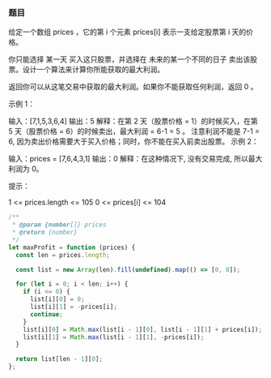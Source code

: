 <!-- @format -->

### 题目

给定一个数组 prices ，它的第 i 个元素 prices[i] 表示一支给定股票第 i 天的价格。

你只能选择 某一天 买入这只股票，并选择在 未来的某一个不同的日子 卖出该股票。设计一个算法来计算你所能获取的最大利润。

返回你可以从这笔交易中获取的最大利润。如果你不能获取任何利润，返回 0 。

示例 1：

输入：[7,1,5,3,6,4]
输出：5
解释：在第 2 天（股票价格 = 1）的时候买入，在第 5 天（股票价格 = 6）的时候卖出，最大利润 = 6-1 = 5 。
注意利润不能是 7-1 = 6, 因为卖出价格需要大于买入价格；同时，你不能在买入前卖出股票。
示例 2：

输入：prices = [7,6,4,3,1]
输出：0
解释：在这种情况下, 没有交易完成, 所以最大利润为 0。

提示：

1 <= prices.length <= 105
0 <= prices[i] <= 104

```js
/**
 * @param {number[]} prices
 * @return {number}
 */
let maxProfit = function (prices) {
  const len = prices.length;

  const list = new Array(len).fill(undefined).map(() => [0, 0]);

  for (let i = 0; i < len; i++) {
    if (i <= 0) {
      list[i][0] = 0;
      list[i][1] = -prices[i];
      continue;
    }
    list[i][0] = Math.max(list[i - 1][0], list[i - 1][1] + prices[i]);
    list[i][1] = Math.max(list[i - 1][1], -prices[i]);
  }

  return list[len - 1][0];
};
```

